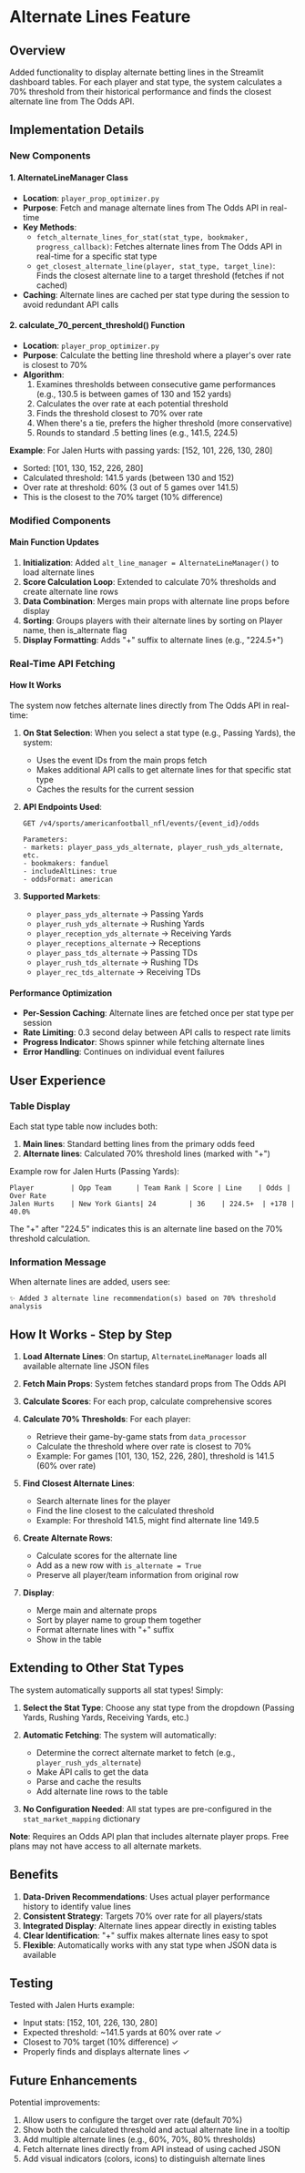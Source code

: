 # Alternate Lines Feature

## Overview
Added functionality to display alternate betting lines in the Streamlit dashboard tables. For each player and stat type, the system calculates a 70% threshold from their historical performance and finds the closest alternate line from The Odds API.

## Implementation Details

### New Components

#### 1. AlternateLineManager Class
- **Location**: `player_prop_optimizer.py`
- **Purpose**: Fetch and manage alternate lines from The Odds API in real-time
- **Key Methods**:
  - `fetch_alternate_lines_for_stat(stat_type, bookmaker, progress_callback)`: Fetches alternate lines from The Odds API in real-time for a specific stat type
  - `get_closest_alternate_line(player, stat_type, target_line)`: Finds the closest alternate line to a target threshold (fetches if not cached)
- **Caching**: Alternate lines are cached per stat type during the session to avoid redundant API calls

#### 2. calculate_70_percent_threshold() Function
- **Location**: `player_prop_optimizer.py`
- **Purpose**: Calculate the betting line threshold where a player's over rate is closest to 70%
- **Algorithm**:
  1. Examines thresholds between consecutive game performances (e.g., 130.5 is between games of 130 and 152 yards)
  2. Calculates the over rate at each potential threshold
  3. Finds the threshold closest to 70% over rate
  4. When there's a tie, prefers the higher threshold (more conservative)
  5. Rounds to standard .5 betting lines (e.g., 141.5, 224.5)

**Example**: For Jalen Hurts with passing yards: [152, 101, 226, 130, 280]
- Sorted: [101, 130, 152, 226, 280]
- Calculated threshold: 141.5 yards (between 130 and 152)
- Over rate at threshold: 60% (3 out of 5 games over 141.5)
- This is the closest to the 70% target (10% difference)

### Modified Components

#### Main Function Updates
1. **Initialization**: Added `alt_line_manager = AlternateLineManager()` to load alternate lines
2. **Score Calculation Loop**: Extended to calculate 70% thresholds and create alternate line rows
3. **Data Combination**: Merges main props with alternate line props before display
4. **Sorting**: Groups players with their alternate lines by sorting on Player name, then is_alternate flag
5. **Display Formatting**: Adds "+" suffix to alternate lines (e.g., "224.5+")

### Real-Time API Fetching

#### How It Works
The system now fetches alternate lines directly from The Odds API in real-time:

1. **On Stat Selection**: When you select a stat type (e.g., Passing Yards), the system:
   - Uses the event IDs from the main props fetch
   - Makes additional API calls to get alternate lines for that specific stat type
   - Caches the results for the current session

2. **API Endpoints Used**:
   ```
   GET /v4/sports/americanfootball_nfl/events/{event_id}/odds
   
   Parameters:
   - markets: player_pass_yds_alternate, player_rush_yds_alternate, etc.
   - bookmakers: fanduel
   - includeAltLines: true
   - oddsFormat: american
   ```

3. **Supported Markets**:
   - `player_pass_yds_alternate` → Passing Yards
   - `player_rush_yds_alternate` → Rushing Yards
   - `player_reception_yds_alternate` → Receiving Yards
   - `player_receptions_alternate` → Receptions
   - `player_pass_tds_alternate` → Passing TDs
   - `player_rush_tds_alternate` → Rushing TDs
   - `player_rec_tds_alternate` → Receiving TDs

#### Performance Optimization
- **Per-Session Caching**: Alternate lines are fetched once per stat type per session
- **Rate Limiting**: 0.3 second delay between API calls to respect rate limits
- **Progress Indicator**: Shows spinner while fetching alternate lines
- **Error Handling**: Continues on individual event failures

## User Experience

### Table Display
Each stat type table now includes both:
1. **Main lines**: Standard betting lines from the primary odds feed
2. **Alternate lines**: Calculated 70% threshold lines (marked with "+")

Example row for Jalen Hurts (Passing Yards):
```
Player         | Opp Team      | Team Rank | Score | Line    | Odds | Over Rate
Jalen Hurts    | New York Giants| 24        | 36    | 224.5+  | +178 | 40.0%
```

The "+" after "224.5" indicates this is an alternate line based on the 70% threshold calculation.

### Information Message
When alternate lines are added, users see:
```
✨ Added 3 alternate line recommendation(s) based on 70% threshold analysis
```

## How It Works - Step by Step

1. **Load Alternate Lines**: On startup, `AlternateLineManager` loads all available alternate line JSON files

2. **Fetch Main Props**: System fetches standard props from The Odds API

3. **Calculate Scores**: For each prop, calculate comprehensive scores

4. **Calculate 70% Thresholds**: For each player:
   - Retrieve their game-by-game stats from `data_processor`
   - Calculate the threshold where over rate is closest to 70%
   - Example: For games [101, 130, 152, 226, 280], threshold is 141.5 (60% over rate)

5. **Find Closest Alternate Lines**: 
   - Search alternate lines for the player
   - Find the line closest to the calculated threshold
   - Example: For threshold 141.5, might find alternate line 149.5

6. **Create Alternate Rows**: 
   - Calculate scores for the alternate line
   - Add as a new row with `is_alternate = True`
   - Preserve all player/team information from original row

7. **Display**: 
   - Merge main and alternate props
   - Sort by player name to group them together
   - Format alternate lines with "+" suffix
   - Show in the table

## Extending to Other Stat Types

The system automatically supports all stat types! Simply:

1. **Select the Stat Type**: Choose any stat type from the dropdown (Passing Yards, Rushing Yards, Receiving Yards, etc.)

2. **Automatic Fetching**: The system will automatically:
   - Determine the correct alternate market to fetch (e.g., `player_rush_yds_alternate`)
   - Make API calls to get the data
   - Parse and cache the results
   - Add alternate line rows to the table

3. **No Configuration Needed**: All stat types are pre-configured in the `stat_market_mapping` dictionary

**Note**: Requires an Odds API plan that includes alternate player props. Free plans may not have access to all alternate markets.

## Benefits

1. **Data-Driven Recommendations**: Uses actual player performance history to identify value lines
2. **Consistent Strategy**: Targets 70% over rate for all players/stats
3. **Integrated Display**: Alternate lines appear directly in existing tables
4. **Clear Identification**: "+" suffix makes alternate lines easy to spot
5. **Flexible**: Automatically works with any stat type when JSON data is available

## Testing

Tested with Jalen Hurts example:
- Input stats: [152, 101, 226, 130, 280]
- Expected threshold: ~141.5 yards at 60% over rate ✓
- Closest to 70% target (10% difference) ✓
- Properly finds and displays alternate lines ✓

## Future Enhancements

Potential improvements:
1. Allow users to configure the target over rate (default 70%)
2. Show both the calculated threshold and actual alternate line in a tooltip
3. Add multiple alternate lines (e.g., 60%, 70%, 80% thresholds)
4. Fetch alternate lines directly from API instead of using cached JSON
5. Add visual indicators (colors, icons) to distinguish alternate lines

